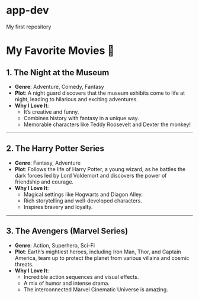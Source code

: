 # app-dev
My first repository
# My Favorite Movies 🌟

## 1. The Night at the Museum
- **Genre**: Adventure, Comedy, Fantasy  
- **Plot**: A night guard discovers that the museum exhibits come to life at night, leading to hilarious and exciting adventures.  
- **Why I Love It**:  
  - It’s creative and funny.  
  - Combines history with fantasy in a unique way.  
  - Memorable characters like Teddy Roosevelt and Dexter the monkey!  

---

## 2. The Harry Potter Series
- **Genre**: Fantasy, Adventure  
- **Plot**: Follows the life of Harry Potter, a young wizard, as he battles the dark forces led by Lord Voldemort and discovers the power of friendship and courage.  
- **Why I Love It**:  
  - Magical settings like Hogwarts and Diagon Alley.  
  - Rich storytelling and well-developed characters.  
  - Inspires bravery and loyalty.  

---

## 3. The Avengers (Marvel Series)
- **Genre**: Action, Superhero, Sci-Fi  
- **Plot**: Earth’s mightiest heroes, including Iron Man, Thor, and Captain America, team up to protect the planet from various villains and cosmic threats.  
- **Why I Love It**:  
  - Incredible action sequences and visual effects.  
  - A mix of humor and intense drama.  
  - The interconnected Marvel Cinematic Universe is amazing.  
